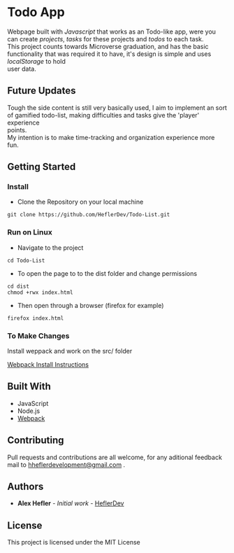 # Todo App

Webpage built with *Javascript* that works as an Todo-like app, were you can
create *projects*, *tasks* for these projects and *todos* to each task. <br>
This project counts towards Microverse graduation, and has the basic functionality
that was required it to have, it's design is simple and uses *localStorage* to hold <br>
user data. <br>

## Future Updates 

Tough the side content is still very basically used, I aim to implement an sort of
gamified todo-list, making difficulties and tasks give the 'player' experience <br>
points. <br>
My intention is to make time-tracking and organization experience more fun.   

## Getting Started

### Install

* Clone the Repository on your local machine

`` git clone https://github.com/HeflerDev/Todo-List.git ``

### Run on Linux

* Navigate to the project 

`` cd Todo-List ``

* To open the page to to the dist folder and change permissions

`` cd dist `` <br>
`` chmod +rwx index.html ``

* Then open through a browser (firefox for example)

`` firefox index.html ``

### To Make Changes

Install weppack and work on the src/ folder

[Webpack Install Instructions](https://webpack.js.org/guides/getting-started/)

## Built With

* JavaScript
* Node.js
* [Webpack](https://webpack.js.org/)

## Contributing

Pull requests and contributions are all welcome, for any aditional feedback mail to hheflerdevelopment@gmail.com .

## Authors

* **Alex Hefler** - *Initial work* - [HeflerDev](https://github.com/heflerdev)

## License

This project is licensed under the MIT License
